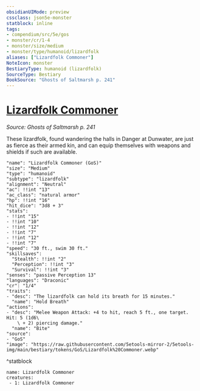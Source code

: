 ```yaml
---
obsidianUIMode: preview
cssclass: json5e-monster
statblock: inline
tags:
- compendium/src/5e/gos
- monster/cr/1-4
- monster/size/medium
- monster/type/humanoid/lizardfolk
aliases: ["Lizardfolk Commoner"]
NoteIcon: monster
BestiaryType: humanoid (lizardfolk)
SourceType: Bestiary
BookSource: "Ghosts of Saltmarsh p. 241"
---
```

# [Lizardfolk Commoner](2-Mechanics/CLI/bestiary/humanoid/lizardfolk-commoner-gos.md)
*Source: Ghosts of Saltmarsh p. 241*  

These lizardfolk, found wandering the halls in Danger at Dunwater, are just as fierce as their armed kin, and can equip themselves with weapons and shields if such are available.

```statblock
"name": "Lizardfolk Commoner (GoS)"
"size": "Medium"
"type": "humanoid"
"subtype": "lizardfolk"
"alignment": "Neutral"
"ac": !!int "13"
"ac_class": "natural armor"
"hp": !!int "16"
"hit_dice": "3d8 + 3"
"stats":
- !!int "15"
- !!int "10"
- !!int "12"
- !!int "7"
- !!int "12"
- !!int "7"
"speed": "30 ft., swim 30 ft."
"skillsaves":
  "Stealth": !!int "2"
  "Perception": !!int "3"
  "Survival": !!int "3"
"senses": "passive Perception 13"
"languages": "Draconic"
"cr": "1/4"
"traits":
- "desc": "The lizardfolk can hold its breath for 15 minutes."
  "name": "Hold Breath"
"actions":
- "desc": "Melee Weapon Attack: +4 to hit, reach 5 ft., one target. Hit: 5 (1d6\
    \ + 2) piercing damage."
  "name": "Bite"
"source":
- "GoS"
"image": "https://raw.githubusercontent.com/5etools-mirror-2/5etools-img/main/bestiary/tokens/GoS/Lizardfolk%20Commoner.webp"
```
^statblock

```encounter-table
name: Lizardfolk Commoner
creatures:
 - 1: Lizardfolk Commoner
```